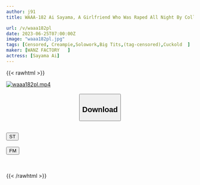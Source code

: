 ```yaml
---
author: j91
title: WAAA-182 Ai Sayama, A Girlfriend Who Was Raped All Night By Colleagues Who Were Estrus After Being Forced To Play A Vulgar Banquet Game On A Company Trip

url: /v/waaa182pl
date: 2023-06-25T07:00:00Z
image: "waaa182pl.jpg"
tags: [Censored, Creampie,Solowork,Big Tits,(tag-censored),Cuckold	]
maker: [WANZ FACTORY   ]
actress: [Sayama Ai]
---
```



{{< rawhtml >}}

<div class="video" data-videoid="YwKqpyDjv6FvWbO">
    <a href="javascript:;">
        <img src="/v/waaa182pl/waaa182pl.jpg" width="WIDTH" height="HEIGHT" alt="waaa182pl.mp4" loading="lazy">
    </a>
</div>

<script type="text/javascript" src="https://j91.asia/asset/on-demand-st.js"></script>

<br>
  <link rel="stylesheet" href="https://j91.asia/asset/bs5.css">
  
  <center>
  <button class="btn btn-primary" type="button" data-bs-toggle="collapse" data-bs-target=".multi-collapse" aria-expanded="false" aria-controls="multiCollapseExample1 multiCollapseExample2"><h2>Download</h2></button></center>
</p>
<div class="row">
  <div class="col">
    <div class="collapse multi-collapse" id="multiCollapseExample1">
      <div class="card card-body">
	      	      <br>
<div class="buttons">  
<a href="https://streamtape.to/v/YwKqpyDjv6FvWbO" target="_blank"><button class="btn-hover color-3"><i class="fa fa-download"></i> ST</button></a></div>
    </div>
  </div>
</div>
  <div class="col">
    <div class="collapse multi-collapse" id="multiCollapseExample2">
      <div class="card card-body">
	      <br>
<div class="buttons">
    <a href="https://filemoon.sx/d/2foq82fgyb4i" target="_blank"><button class="btn-hover color-8"><i class="fa fa-download"></i> FM</button></a></div>
<br><br>
      </div>
    </div>
  </div>
</div>

{{< /rawhtml >}}